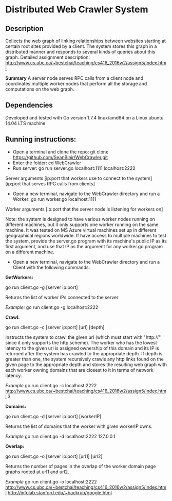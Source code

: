 Distributed Web Crawler System
=
Description
-
Collects the web graph of linking relationships between websites starting at certain root sites provided 
by a client. The system stores this graph in a distributed manner and responds to several kinds of queries about this graph.
Detailed assignment description: http://www.cs.ubc.ca/~bestchai/teaching/cs416_2016w2/assign5/index.html

**Summary** A server node serves RPC calls from a client node and coordinates multiple worker nodes that perform all
the storage and computations on the web graph.

Dependencies
-
Developed and tested with Go version 1.7.4 linux/amd64 on a Linux ubuntu 14.04 LTS machine

Running instructions:
-
- Open a terminal and clone the repo: git clone https://github.com/SeanBlair/WebCrawler.git
- Enter the folder: cd WebCrawler
- Run server: go run server.go localhost:1111 localhost:2222

Server arguments [ip:port that workers use to connect to the system] [ip:port that serves RPC calls from clients]
- Open a new terminal, navigate to the WebCrawler directory and run a Worker: go run worker.go localhost:1111

Worker arguments [ip:port that the server node is listening for workers on]

Note: the system is designed to have various worker nodes running on different machines, but it only supports one
worker running on the same machine. It was tested on MS Azure virtual machines set up in different geographical regions
worldwide. If have access to multiple machines to test the system, provide the server.go program with its machine's public 
IP as its first argument, and use that IP as the argument for any worker.go program on a different machine.

- Open a new terminal, navigate to the WebCrawler directory and run a Client with the following commands:

**GetWorkers:**

go run client.go -g [server ip:port]  

Returns the list of worker IPs connected to the server

*Example:* go run client.go -g localhost:2222



**Crawl:**

go run client.go -c [server ip:port] [url] [depth]

Instructs the system to crawl the given url (which must start with "http://" since it only supports the http scheme). The
worker who has the lowest latency to the given url is assigned ownership of this domain and its IP is returned after the 
system has crawled to the appropriate depth. If depth is greater than one, the system recursively crawls any http links found
on the given page to the appropriate depth and stores the resulting web graph with each worker owning domains that are closest
to it in terms of network latency.

*Example* go run client.go -c localhost:2222 http://www.cs.ubc.ca/~bestchai/teaching/cs416_2016w2/assign5/index.html 3



**Domains:**

go run client.go -d [server ip:port] [workerIP]

Returns the list of domains that the worker with given workerIP owns.

*Example* go run client.go -d localhost:2222 127.0.0.1


**Overlap:**

go run client.go -o [server ip:port] [url1] [url2]

Returns the number of pages in the overlap of the worker domain page graphs rooted at url1 and url2.

*Example* go run client.go -o localhost:2222 http://www.cs.ubc.ca/~bestchai/teaching/cs416_2016w2/assign5/index.html  http://infolab.stanford.edu/~backrub/google.html


